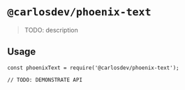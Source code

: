 # `@carlosdev/phoenix-text`

> TODO: description

## Usage

```
const phoenixText = require('@carlosdev/phoenix-text');

// TODO: DEMONSTRATE API
```
